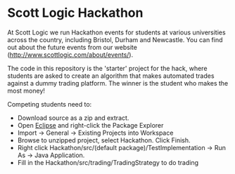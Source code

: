 Scott Logic Hackathon
=======================

At Scott Logic we run Hackathon events for students at various universities across the country, including Bristol, Durham and Newcastle. You can find out about the future events from our website (http://www.scottlogic.com/about/events/).

The code in this repository is the 'starter' project for the hack, where students are asked to create an algorithm that makes automated trades against a dummy trading platform. The winner is the student who makes the most money!

Competing students need to:
* Download source as a zip and extract.
* Open [Eclipse](https://www.eclipse.org/downloads/packages/eclipse-ide-java-developers/lunasr1) and right-click the Package Explorer
* Import -> General -> Existing Projects into Workspace
* Browse to unzipped project, select Hackathon. Click Finish.
* Right click Hackathon/src/(default package)/TestImplementation -> Run As -> Java Application.
* Fill in the Hackathon/src/trading/TradingStrategy to do trading
